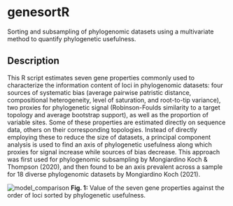 # genesortR
Sorting and subsampling of phylogenomic datasets using a multivariate method to quantify phylogenetic usefulness.

## Description
This R script estimates seven gene properties commonly used to characterize the information content of loci in phylogenomic datasets: four sources of systematic bias (average pairwise patristic distance, compositional heterogeneity, level of saturation, and root-to-tip variance), two proxies for phylogenetic signal (Robinson-Foulds similarity to a target topology and average bootstrap support), as well as the proportion of variable sites. Some of these properties are estimated directly on sequence data, others on their corresponding topologies. Instead of directly employing these to reduce the size of datasets, a principal component analysis is used to find an axis of phylogenetic usefulness along which proxies for signal increase while sources of bias decrease. This approach was first used for phylogenomic subsampling by Mongiardino Koch & Thompson (2020), and then found to be an axis prevalent across a sample for 18 diverse phylogenomic datasets by Mongiardino Koch (2021).

![model_comparison](https://github.com/mongiardino/genesortR/tree/main/images/sorting_example.jpg)
**Fig. 1:** Value of the seven gene properties against the order of loci sorted by phylogenetic usefulness.
